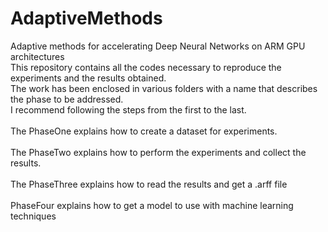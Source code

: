 # AdaptiveMethods
Adaptive methods for accelerating Deep Neural Networks on ARM GPU architectures
<br/>
This repository contains all the codes necessary to reproduce the experiments and the results obtained.
<br/>
The work has been enclosed in various folders with a name that describes the phase to be addressed.
<br/>
I recommend following the steps from the first to the last.
<br/><br/>
The PhaseOne explains how to create a dataset for experiments.
<br/><br/>
The PhaseTwo explains how to perform the experiments and collect the results.
<br/><br/>
The PhaseThree explains how to read the results and get a .arff file
<br/><br/>
PhaseFour explains how to get a model to use with machine learning techniques
